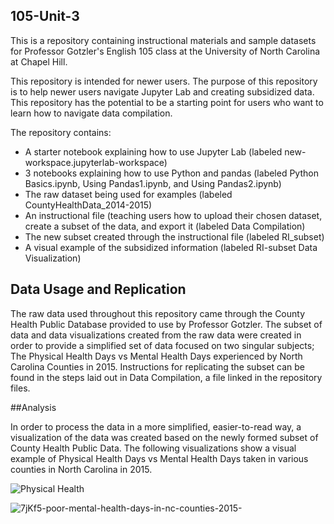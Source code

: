 ## 105-Unit-3

This is a repository containing instructional materials and sample datasets for Professor Gotzler's English 105 class at the University of North Carolina at Chapel Hill.

This repository is intended for newer users.
The purpose of this repository is to help newer users navigate Jupyter Lab and creating subsidized data.
This repository has the potential to be a starting point for users who want to learn how to navigate data compilation.

The repository contains:
- A starter notebook explaining how to use Jupyter Lab (labeled new-workspace.jupyterlab-workspace)
- 3 notebooks explaining how to use Python and pandas (labeled Python Basics.ipynb, Using Pandas1.ipynb, and Using Pandas2.ipynb)
- The raw dataset being used for examples (labeled CountyHealthData_2014-2015)
- An instructional file (teaching users how to upload their chosen dataset, create a subset of the data, and export it (labeled Data Compilation)
- The new subset created through the instructional file (labeled RI_subset)
- A visual example of the subsidized information (labeled RI-subset Data Visualization)


## Data Usage and Replication

The raw data used throughout this repository came through the County Health Public Database provided to use by Professor Gotzler. The subset of data and data visualizations created from the raw data were created in order to provide a simplified set of data focused on two singular subjects; The Physical Health Days vs Mental Health Days experienced by North Carolina Counties in 2015. Instructions for replicating the subset can be found in the steps laid out in Data Compilation, a file linked in the repository files. 


##Analysis

In order to process the data in a more simplified, easier-to-read way, a visualization of the data was created based on the newly formed subset of County Health Public Data. The following visualizations show a visual example of Physical Health Days vs Mental Health Days taken in various counties in North Carolina in 2015.

![Physical Health](https://user-images.githubusercontent.com/118376836/204283881-e4db7cd4-0a88-4ba4-a333-f5ccac4412f9.png)

![7jKf5-poor-mental-health-days-in-nc-counties-2015-](https://user-images.githubusercontent.com/118376836/204283902-86387f35-3d3b-4b36-bc98-a152331ea9c4.png)

